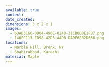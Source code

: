 ```yaml
---
available: true
context:
date_created:
dimensions: 3 x 2 x 1
images:
  - 6DAD3166-0D04-496E-8240-31CB0D0E1F87.png
  - 140FC113-ED98-42D5-AAD8-DA9F6E82D666.png
locations:
  - Marble Hill, Bronx, NY
  - Shabirabbad, Karachi
material: Maple
---
```

